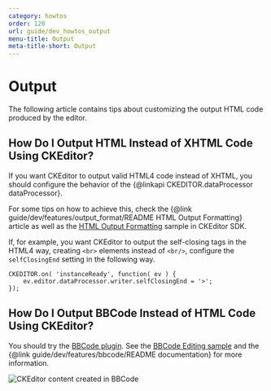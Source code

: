 ```yaml
---
category: howtos
order: 120
url: guide/dev_howtos_output
menu-title: Output
meta-title-short: Output
---
```

<!--
Copyright (c) 2003-2017, CKSource - Frederico Knabben. All rights reserved.
For licensing, see LICENSE.md.
-->

# Output

The following article contains tips about customizing the output HTML code produced by the editor.


## How Do I Output HTML Instead of XHTML Code Using CKEditor?

If you want CKEditor to output valid HTML4 code instead of XHTML, you should configure the behavior of the {@linkapi CKEDITOR.dataProcessor dataProcessor}.

For some tips on how to achieve this, check the {@link guide/dev/features/output_format/README HTML Output Formatting} article as well as the [HTML Output Formatting](https://sdk.ckeditor.com/samples/htmlformatting.html) sample in CKEditor SDK.

If, for example, you want CKEditor to output the self-closing tags in the HTML4 way, creating `<br>` elements instead of `<br/>`, configure the `selfClosingEnd` setting in the following way.

	CKEDITOR.on( 'instanceReady', function( ev ) {
		ev.editor.dataProcessor.writer.selfClosingEnd = '>';
	});

## How Do I Output BBCode Instead of HTML Code Using CKEditor?

You should try the [BBCode plugin](https://ckeditor.com/cke4/addon/bbcode). See the [BBCode Editing sample](https://sdk.ckeditor.com/samples/bbcode.html) and the {@link guide/dev/features/bbcode/README documentation} for more information.

<img src="%BASE_PATH%/assets/img/bbcode_02.png" alt="CKEditor content created in BBCode">
</img></br>